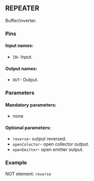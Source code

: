 ## REPEATER

Buffer/inverter.

### Pins

#### Input names:

- `IN`- Input.

#### Output names:

- `OUT`- Output.

### Parameters

#### Mandatory parameters:

- none

#### Optional parameters:

- `reverse`- output reversed.
- `openColector`- open collector output.
- `openEmitter`- open emitter output.


### Example

NOT element: `reverse`